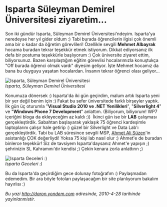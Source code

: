 # Isparta Süleyman Demirel Üniversitesi ziyaretim... 

Son iki gündür Isparta, Süleyman Demirel Üniversitesi'ndeyim. Isparta'ya
neredeyse her yıl gider oldum :) Tabi burada öğrencilerin ilgisi çok
önemli ama bir o kadar da öğretim görevlileri! Özellikle sevgili
**Mehmet Albayrak** hocama buradan tekrar teşekkür etmek istiyorum.
Dikkat ediyorsanız ilk defa bir postuma teşekkürle başlıyorum :) Çok
üniversite ziyaret ettim, biliyorsunuz. Bazen karşılaştığım eğitim
görevlisi hocalarımızla konuştukça "Off burada öğrenci olmak vardı"
diyesim geliyor. İşte Mehmet hocamız da bana bu duyguyu yaşatan
hocalardan. İnsanın tekrar öğrenci olası geliyor...

![Isparta, Süleyman Demirel
Üniversitesi](media/Isparta_Suleyman_Demirel_Universitesi_ziyaretim/27042010_1.jpg)\
*Isparta, Süleyman Demirel Üniversitesi*

Konumuza dönersek :) Isparta'da iki gün geçirdim, malum artık Isparta
yeni bir yer değil benim için :) Fakat bu sefer üniversitede farklı
birşeyler yaptık. İlk gün üç oturumla "**Visual Studio 2010 ve .NET
Yenilikleri**", "**Silverlight 4**" ve "**Windows Phone 7 Development**"
anlattım. (Biliyorum, biliyorum! WP7 içeriğini bloga da ekleyeceğim az
kaldı :))  İkinci gün ise bir **LAB** çalışması gerçekleştirdik.
Sabahtan başlayarak yaklaşık 75 öğrenci kardeşimle laptoplarını çalışır
hale getirip :) güzel bir Silverlight ve Data Lab'ı gerçekleştirdik.
Tabi bu LAB süresince sevgili MSP, [Ahmet Ali
Süzen](http://www.ahmetalisuzen.com/)'in asistanlığı ÇOK değerliydi!
Yoksa 75 kişi lab nasıl olur :) Ahmet'e de buradan binlerce teşekkür!
Siz de tavsiyem Isparta'daysanız Ahmet'e yapışın ;) şehrinizin SL
Kahramını'dır kendisi ;) Çekin kenara zorla anlattırın ;)

![Isparta Geceleri
:)](media/Isparta_Suleyman_Demirel_Universitesi_ziyaretim/24022010_2.jpg)\
*Isparta Geceleri :)*

Bu da Isparta'da geçirdiğim gece dolunay fotoğrafım :) Paylaşmadan
edemedim. Bir ara böyle fotoları paylaşacağım bir site planlıyorum
bakalım hayırlısı :)


*Bu yazi http://daron.yondem.com adresinde, 2010-4-28 tarihinde yayinlanmistir.*
